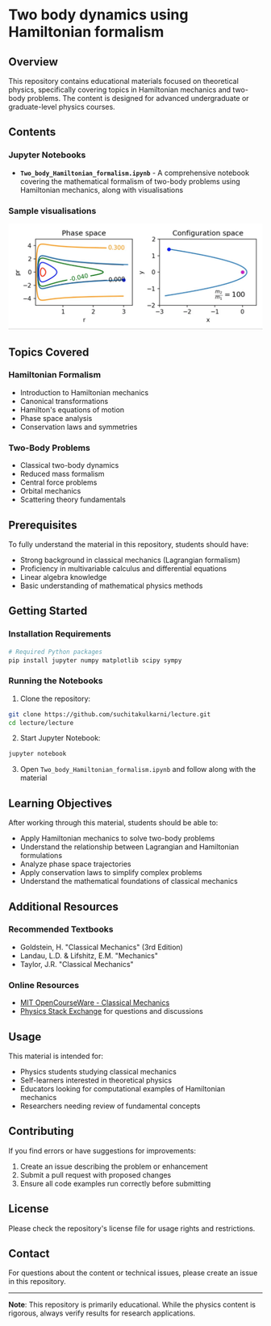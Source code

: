 # Two body dynamics using Hamiltonian formalism

## Overview

This repository contains educational materials focused on theoretical physics, specifically covering topics in Hamiltonian mechanics and two-body problems. The content is designed for advanced undergraduate or graduate-level physics courses.

## Contents

### Jupyter Notebooks

- **`Two_body_Hamiltonian_formalism.ipynb`** - A comprehensive notebook covering the mathematical formalism of two-body problems using Hamiltonian mechanics, along with visualisations

### Sample visualisations

![Animation](plots_only/3_phase_space_hyperbolic.gif)

## Topics Covered

### Hamiltonian Formalism
- Introduction to Hamiltonian mechanics
- Canonical transformations
- Hamilton's equations of motion
- Phase space analysis
- Conservation laws and symmetries

### Two-Body Problems
- Classical two-body dynamics
- Reduced mass formalism
- Central force problems
- Orbital mechanics
- Scattering theory fundamentals

## Prerequisites

To fully understand the material in this repository, students should have:

- Strong background in classical mechanics (Lagrangian formalism)
- Proficiency in multivariable calculus and differential equations
- Linear algebra knowledge
- Basic understanding of mathematical physics methods

## Getting Started

### Installation Requirements

```bash
# Required Python packages
pip install jupyter numpy matplotlib scipy sympy
```

### Running the Notebooks

1. Clone the repository:
```bash
git clone https://github.com/suchitakulkarni/lecture.git
cd lecture/lecture
```

2. Start Jupyter Notebook:
```bash
jupyter notebook
```

3. Open `Two_body_Hamiltonian_formalism.ipynb` and follow along with the material

## Learning Objectives

After working through this material, students should be able to:

- Apply Hamiltonian mechanics to solve two-body problems
- Understand the relationship between Lagrangian and Hamiltonian formulations
- Analyze phase space trajectories
- Apply conservation laws to simplify complex problems
- Understand the mathematical foundations of classical mechanics

## Additional Resources

### Recommended Textbooks
- Goldstein, H. "Classical Mechanics" (3rd Edition)
- Landau, L.D. & Lifshitz, E.M. "Mechanics"
- Taylor, J.R. "Classical Mechanics"

### Online Resources
- [MIT OpenCourseWare - Classical Mechanics](https://ocw.mit.edu/courses/physics/)
- [Physics Stack Exchange](https://physics.stackexchange.com/) for questions and discussions

## Usage

This material is intended for:
- Physics students studying classical mechanics
- Self-learners interested in theoretical physics
- Educators looking for computational examples of Hamiltonian mechanics
- Researchers needing review of fundamental concepts

## Contributing

If you find errors or have suggestions for improvements:
1. Create an issue describing the problem or enhancement
2. Submit a pull request with proposed changes
3. Ensure all code examples run correctly before submitting

## License

Please check the repository's license file for usage rights and restrictions.

## Contact

For questions about the content or technical issues, please create an issue in this repository.

---

**Note**: This repository is primarily educational. While the physics content is rigorous, always verify results for research applications.
